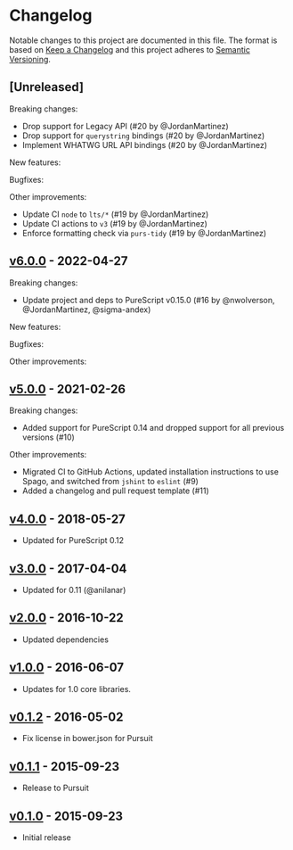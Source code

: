 # Changelog

Notable changes to this project are documented in this file. The format is based on [Keep a Changelog](https://keepachangelog.com/en/1.0.0/) and this project adheres to [Semantic Versioning](https://semver.org/spec/v2.0.0.html).

## [Unreleased]

Breaking changes:
- Drop support for Legacy API (#20 by @JordanMartinez)
- Drop support for `querystring` bindings (#20 by @JordanMartinez)
- Implement WHATWG URL API bindings (#20 by @JordanMartinez)

New features:

Bugfixes:

Other improvements:
- Update CI `node` to `lts/*` (#19 by @JordanMartinez)
- Update CI actions to `v3` (#19 by @JordanMartinez)
- Enforce formatting check via `purs-tidy` (#19 by @JordanMartinez)

## [v6.0.0](https://github.com/purescript-node/purescript-node-url/releases/tag/v6.0.0) - 2022-04-27

Breaking changes:
- Update project and deps to PureScript v0.15.0 (#16 by @nwolverson, @JordanMartinez, @sigma-andex)

New features:

Bugfixes:

Other improvements:

## [v5.0.0](https://github.com/purescript-node/purescript-node-url/releases/tag/v5.0.0) - 2021-02-26

Breaking changes:
  - Added support for PureScript 0.14 and dropped support for all previous versions (#10)

Other improvements:
  - Migrated CI to GitHub Actions, updated installation instructions to use Spago, and switched from `jshint` to `eslint` (#9)
  - Added a changelog and pull request template (#11)

## [v4.0.0](https://github.com/purescript-node/purescript-node-url/releases/tag/v4.0.0) - 2018-05-27

- Updated for PureScript 0.12

## [v3.0.0](https://github.com/purescript-node/purescript-node-url/releases/tag/v3.0.0) - 2017-04-04

- Updated for 0.11 (@anilanar)

## [v2.0.0](https://github.com/purescript-node/purescript-node-url/releases/tag/v2.0.0) - 2016-10-22

- Updated dependencies

## [v1.0.0](https://github.com/purescript-node/purescript-node-url/releases/tag/v1.0.0) - 2016-06-07

- Updates for 1.0 core libraries.

## [v0.1.2](https://github.com/purescript-node/purescript-node-url/releases/tag/v0.1.2) - 2016-05-02

- Fix license in bower.json for Pursuit

## [v0.1.1](https://github.com/purescript-node/purescript-node-url/releases/tag/v0.1.1) - 2015-09-23

- Release to Pursuit

## [v0.1.0](https://github.com/purescript-node/purescript-node-url/releases/tag/v0.1.0) - 2015-09-23

- Initial release
